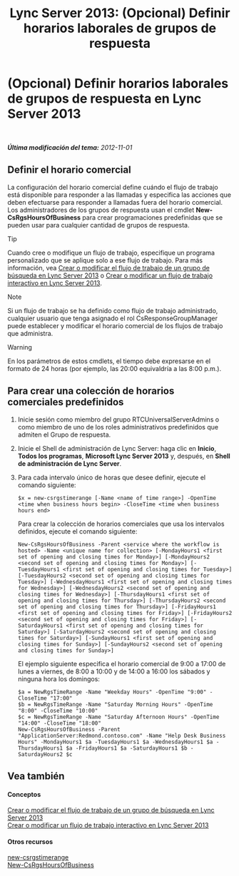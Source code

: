 ﻿---
title: 'Lync Server 2013: (Opcional) Definir horarios laborales de grupos de respuesta'
TOCTitle: (Opcional) Definir horarios laborales de grupos de respuesta
ms:assetid: d62551b2-1847-4e1b-abe8-683b72aa94d5
ms:mtpsurl: https://technet.microsoft.com/es-es/library/JJ205291(v=OCS.15)
ms:contentKeyID: 48276813
ms.date: 01/07/2017
mtps_version: v=OCS.15
ms.translationtype: HT
---

# (Opcional) Definir horarios laborales de grupos de respuesta en Lync Server 2013

 

_**Última modificación del tema:** 2012-11-01_

## Definir el horario comercial

La configuración del horario comercial define cuándo el flujo de trabajo está disponible para responder a las llamadas y especifica las acciones que deben efectuarse para responder a llamadas fuera del horario comercial. Los administradores de los grupos de respuesta usan el cmdlet **New-CsRgsHoursOfBusiness** para crear programaciones predefinidas que se pueden usar para cualquier cantidad de grupos de respuesta.

> [!TIP]  
> Cuando cree o modifique un flujo de trabajo, especifique un programa personalizado que se aplique solo a ese flujo de trabajo. Para más información, vea <a href="lync-server-2013-create-or-modify-a-hunt-group-workflow.md">Crear o modificar el flujo de trabajo de un grupo de búsqueda en Lync Server 2013</a> o <a href="lync-server-2013-create-or-modify-an-interactive-workflow.md">Crear o modificar un flujo de trabajo interactivo en Lync Server 2013</a>.




> [!NOTE]
> Si un flujo de trabajo se ha definido como flujo de trabajo administrado, cualquier usuario que tenga asignado el rol CsResponseGroupManager puede establecer y modificar el horario comercial de los flujos de trabajo que administra.



> [!WARNING]  
> En los parámetros de estos cmdlets, el tiempo debe expresarse en el formato de 24 horas (por ejemplo, las 20:00 equivaldría a las 8:00 p.m.).



## Para crear una colección de horarios comerciales predefinidos

1.  Inicie sesión como miembro del grupo RTCUniversalServerAdmins o como miembro de uno de los roles administrativos predefinidos que admiten el Grupo de respuesta.

2.  Inicie el Shell de administración de Lync Server: haga clic en **Inicio**, **Todos los programas**, **Microsoft Lync Server 2013** y, después, en **Shell de administración de Lync Server**.

3.  Para cada intervalo único de horas que desee definir, ejecute el comando siguiente:
    
        $x = new-csrgstimerange [-Name <name of time range>] -OpenTime <time when business hours begin> -CloseTime <time when business hours end>
    
    Para crear la colección de horarios comerciales que usa los intervalos definidos, ejecute el comando siguiente:
    
        New-CsRgsHoursOfBusiness -Parent <service where the workflow is hosted> -Name <unique name for collection> [-MondayHours1 <first set of opening and closing times for Monday>] [-MondayHours2 <second set of opening and closing times for Monday>] [-TuesdayHours1 <first set of opening and closing times for Tuesday>] [-TuesdayHours2 <second set of opening and closing times for Tuesday>] [-WednesdayHours1 <first set of opening and closing times for Wednesday>] [-WednesdayHours2 <second set of opening and closing times for Wednesday>] [-ThursdayHours1 <first set of opening and closing times for Thursday>] [-ThursdayHours2 <second set of opening and closing times for Thursday>] [-FridayHours1 <first set of opening and closing times for Friday>] [-FridayHours2 <second set of opening and closing times for Friday>] [-SaturdayHours1 <first set of opening and closing times for Saturday>] [-SaturdayHours2 <second set of opening and closing times for Saturday>] [-SundayHours1 <first set of opening and closing times for Sunday>] [-SundayHours2 <second set of opening and closing times for Sunday>]
    
    El ejemplo siguiente especifica el horario comercial de 9:00 a 17:00 de lunes a viernes, de 8:00 a 10:00 y de 14:00 a 16:00 los sábados y ninguna hora los domingos:
    
        $a = NewRgsTimeRange -Name "Weekday Hours" -OpenTime "9:00" -CloseTime "17:00"
        $b = NewRgsTimeRange -Name "Saturday Morning Hours" -OpenTime "8:00" -CloseTime "10:00" 
        $c = NewRgsTimeRange -Name "Saturday Afternoon Hours" -OpenTime "14:00" -CloseTime "18:00" 
        New-CsRgsHoursOfBusiness -Parent "ApplicationServer:Redmond.contoso.com" -Name "Help Desk Business Hours" -MondayHours1 $a -TuesdayHours1 $a -WednesdayHours1 $a -ThursdayHours1 $a -FridayHours1 $a -SaturdayHours1 $b -SaturdayHours2 $c

## Vea también

#### Conceptos

[Crear o modificar el flujo de trabajo de un grupo de búsqueda en Lync Server 2013](lync-server-2013-create-or-modify-a-hunt-group-workflow.md)  
[Crear o modificar un flujo de trabajo interactivo en Lync Server 2013](lync-server-2013-create-or-modify-an-interactive-workflow.md)  

#### Otros recursos

[new-csrgstimerange](https://docs.microsoft.com/en-us/powershell/module/skype/New-CsRgsTimeRange)  
[New-CsRgsHoursOfBusiness](https://docs.microsoft.com/en-us/powershell/module/skype/New-CsRgsHoursOfBusiness)

